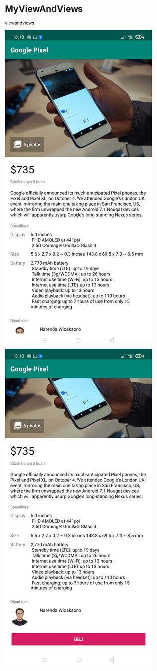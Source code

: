# MyViewAndViews
viewandviews

![alr text](https://github.com/kotaangin80/MyViewAndViews/blob/master/WhatsApp%20Image%202020-11-20%20at%2016.18.55.jpeg?raw=true)
![alr text](https://github.com/kotaangin80/MyViewAndViews/blob/master/WhatsApp%20Image%202020-11-20%20at%2016.18.56.jpeg?raw=true)
